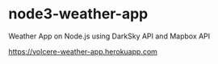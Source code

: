 # node3-weather-app
Weather App on Node.js using DarkSky API and Mapbox API 

https://volcere-weather-app.herokuapp.com
